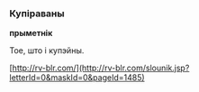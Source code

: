 ### Купіраваны
**прыметнік**

Тое, што і купэйны.

<a rel="author">[http://rv-blr.com/](http://rv-blr.com/slounik.jsp?letterId=0&maskId=0&pageId=1485)</a>

